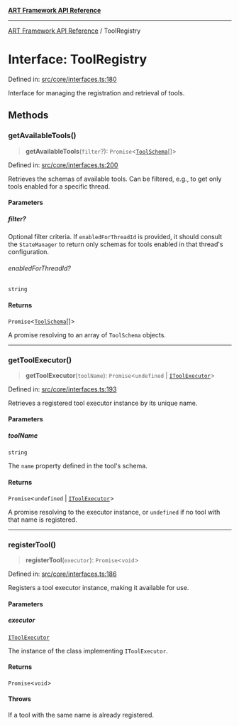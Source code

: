 [**ART Framework API Reference**](../README.md)

***

[ART Framework API Reference](../README.md) / ToolRegistry

# Interface: ToolRegistry

Defined in: [src/core/interfaces.ts:180](https://github.com/hashangit/ART/blob/a8524de337702d2ec210d86aff2464ac0aeed73e/src/core/interfaces.ts#L180)

Interface for managing the registration and retrieval of tools.

## Methods

### getAvailableTools()

> **getAvailableTools**(`filter`?): `Promise`\<[`ToolSchema`](ToolSchema.md)[]\>

Defined in: [src/core/interfaces.ts:200](https://github.com/hashangit/ART/blob/a8524de337702d2ec210d86aff2464ac0aeed73e/src/core/interfaces.ts#L200)

Retrieves the schemas of available tools. Can be filtered, e.g., to get only tools enabled for a specific thread.

#### Parameters

##### filter?

Optional filter criteria. If `enabledForThreadId` is provided, it should consult the `StateManager` to return only schemas for tools enabled in that thread's configuration.

###### enabledForThreadId?

`string`

#### Returns

`Promise`\<[`ToolSchema`](ToolSchema.md)[]\>

A promise resolving to an array of `ToolSchema` objects.

***

### getToolExecutor()

> **getToolExecutor**(`toolName`): `Promise`\<`undefined` \| [`IToolExecutor`](IToolExecutor.md)\>

Defined in: [src/core/interfaces.ts:193](https://github.com/hashangit/ART/blob/a8524de337702d2ec210d86aff2464ac0aeed73e/src/core/interfaces.ts#L193)

Retrieves a registered tool executor instance by its unique name.

#### Parameters

##### toolName

`string`

The `name` property defined in the tool's schema.

#### Returns

`Promise`\<`undefined` \| [`IToolExecutor`](IToolExecutor.md)\>

A promise resolving to the executor instance, or `undefined` if no tool with that name is registered.

***

### registerTool()

> **registerTool**(`executor`): `Promise`\<`void`\>

Defined in: [src/core/interfaces.ts:186](https://github.com/hashangit/ART/blob/a8524de337702d2ec210d86aff2464ac0aeed73e/src/core/interfaces.ts#L186)

Registers a tool executor instance, making it available for use.

#### Parameters

##### executor

[`IToolExecutor`](IToolExecutor.md)

The instance of the class implementing `IToolExecutor`.

#### Returns

`Promise`\<`void`\>

#### Throws

If a tool with the same name is already registered.
